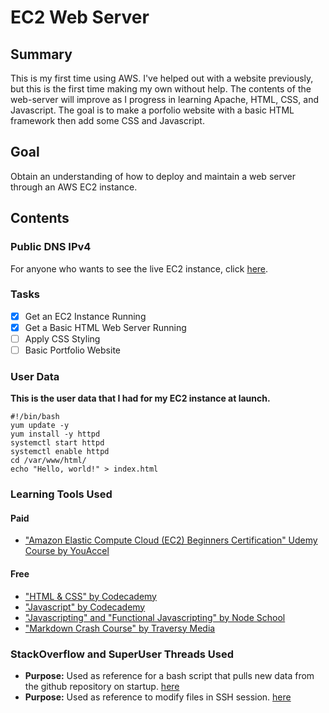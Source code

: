 # EC2 Web Server
## Summary
This is my first time using AWS. I've helped out with a website previously, but this is the first time making my own without help. The contents of the web-server will improve as I progress in learning Apache, HTML, CSS, and Javascript. The goal is to make a porfolio website with a basic HTML framework then add some CSS and Javascript.

## Goal
Obtain an understanding of how to deploy and maintain a web server through an AWS EC2 instance.

## Contents

### Public DNS IPv4

For anyone who wants to see the live EC2 instance, click [here](http://ec2-54-149-25-154.us-west-2.compute.amazonaws.com).

### Tasks
* [x] Get an EC2 Instance Running
* [x] Get a Basic HTML Web Server Running
* [ ] Apply CSS Styling
* [ ] Basic Portfolio Website

### User Data
**This is the user data that I had for my EC2 instance at launch.**
```
#!/bin/bash
yum update -y
yum install -y httpd
systemctl start httpd
systemctl enable httpd
cd /var/www/html/
echo "Hello, world!" > index.html
```

### Learning Tools Used
#### Paid
* ["Amazon Elastic Compute Cloud (EC2) Beginners Certification" Udemy Course by YouAccel](https://www.udemy.com/share/105nzg3@LMUCniwnz79Iz1TTyOcdvDsecSxWE71Oh-1MaSo5RD51toyK8gsXayz2LP08fpTi/)
#### Free
* ["HTML & CSS" by Codecademy](https://www.codecademy.com/catalog/language/html-css)
* ["Javascript" by Codecademy](https://www.codecademy.com/catalog/language/javascript)
* ["Javascripting" and "Functional Javascripting" by Node School](https://nodeschool.io/)
* ["Markdown Crash Course" by Traversy Media](https://www.youtube.com/watch?v=HUBNt18RFbo)

### StackOverflow and SuperUser Threads Used
* **Purpose:** Used as reference for a bash script that pulls new data from the github repository on startup. [here](https://stackoverflow.com/questions/60072643/how-to-automatically-start-execute-and-stop-ec2)
* **Purpose:** Used as reference to modify files in SSH session. [here](https://superuser.com/questions/694450/using-vim-to-force-edit-a-file-when-you-opened-without-permissions)
